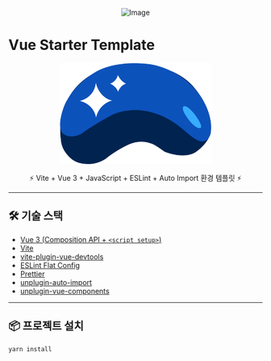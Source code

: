 <p align="center">
<img width="675" alt="Image" src="https://github.com/user-attachments/assets/884a01c9-ded7-431a-a326-5e0437039041" />
</p>

# Vue Starter Template

<p align="center">
  <img alt="Vue Logo" width="300" src="./public/choosla.svg" />
</p>

<p align="center">
  ⚡️ Vite + Vue 3 + JavaScript + ESLint + Auto Import 환경 템플릿 ⚡️
</p>

---

## 🛠️ 기술 스택

- [Vue 3 (Composition API + `<script setup>`)](https://vuejs.org/)
- [Vite](https://vitejs.dev/)
- [vite-plugin-vue-devtools](https://github.com/webfansplz/vite-plugin-vue-devtools)
- [ESLint Flat Config](https://eslint.org/)
- [Prettier](https://prettier.io/)
- [unplugin-auto-import](https://github.com/antfu/unplugin-auto-import)
- [unplugin-vue-components](https://github.com/antfu/unplugin-vue-components)


---

## 📦 프로젝트 설치

```bash
yarn install
